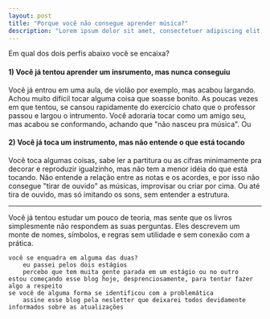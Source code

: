 ```yaml
---
layout: post
title: "Porque você não consegue aprender música?"
description: "Lorem ipsum dolor sit amet, consectetuer adipiscing elit, sed diam nonummy nibh euismod tincidunt ut laoreet dolore magna aliquam erat volutpat. Ut wisi enim ad minim veniam, quis nostrud exerci tation ullamcorper suscipit lobortis nisl ut aliquip ex ea commodo consequat."
---
```


Em qual dos dois perfis abaixo você se encaixa?


#### 1) Você já tentou aprender um insrumento, mas nunca conseguiu

  Você já entrou em uma aula, de violão por exemplo, mas acabou largando. Achou muito difícil tocar alguma coisa que soasse bonito. As poucas vezes em que tentou, se cansou rapidamente do exercício chato que o professor passou e largou o intrumento. Você adoraria tocar como um amigo seu, mas acabou se conformando, achando que "não nasceu pra música". Ou

#### 2) Você já toca um instrumento, mas não entende o que está tocando

  Você toca algumas coisas, sabe ler a partitura ou as cifras minimamente pra decorar e reproduzir igualzinho, mas não tem a menor idéia do que está tocando. Não entende a relação entre as notas e os acordes, e por isso não consegue "tirar de ouvido" as músicas, improvisar ou criar por cima. Ou até tira de ouvido, mas só imitando os sons, sem entender a estrutura.
  
***

  Você já tentou estudar um pouco de teoria, mas sente que os livros simplesmente não respondem as suas perguntas. Eles descrevem um monte de nomes, símbolos, e regras sem utilidade e sem conexão com a prática.
  
            
    você se enquadra em alguma das duas?
        eu passei pelos dois estágios
        percebo que tem muita gente parada em um estágio ou no outro
    estou começando esse blog hoje, desprenciosamente, para tentar fazer algo a respeito
    se você de alguma forma se identificou com a problemática
        assine esse blog pela nesletter que deixarei todos devidamente informados sobre as atualizações
